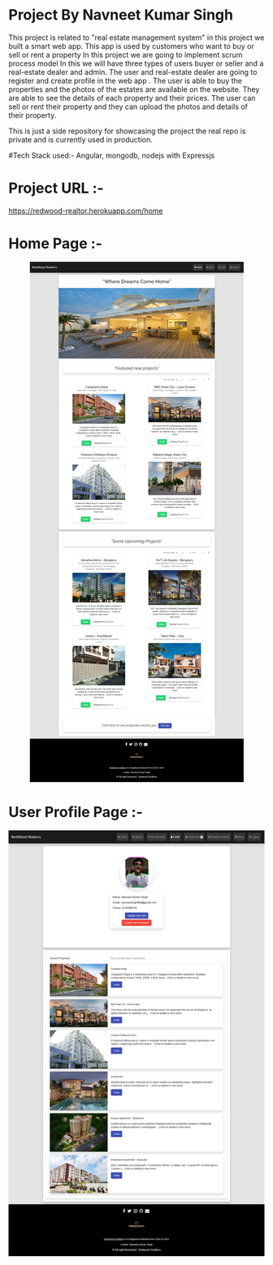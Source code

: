 # Project By Navneet Kumar Singh

This project is related to "real estate management system" in this project we built a smart web app. This app is used by customers who want to buy or sell or rent a property In this project we are going to implement scrum process model In this we will have three types of users buyer or seller and a real-estate dealer and admin. The user and real-estate dealer are going to register and create profile in the web app . The user is able to buy the properties and the photos of the estates are available on the website. 
They are able to see the details of each property and their prices. The user can sell or rent their property and they can upload the photos and details of their property.

This is just a side repository for showcasing the project the real repo is private and is currently used in production.


#Tech Stack used:- 
Angular, mongodb, nodejs with Expressjs

# Project URL :-
https://redwood-realtor.herokuapp.com/home


# Home Page :-
<p align="center">
  <img src="./images/ss.png" width="auto" title="Home page">
</p>

# User Profile Page :-
<p align="center">
  <img src="./images/Screenshot_2021-05-14 RedWood Realtors.png" width="auto" title="Home page">
</p>


